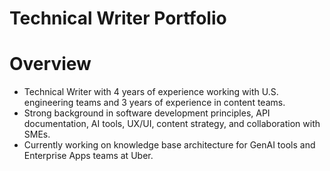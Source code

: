 # Technical Writer Portfolio

# Overview

- Technical Writer with 4 years of experience working with U.S. engineering teams and 3 years of experience in content teams.
- Strong background in software development principles, API documentation, AI tools, UX/UI, content strategy, and collaboration with SMEs.
- Currently working on knowledge base architecture for GenAI tools and Enterprise Apps teams at Uber.
